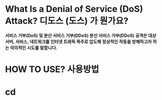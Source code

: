 # What Is a Denial of Service (DoS) Attack? 디도스 (도스) 가 뭔가요?

**서비스 거부(DoS) 및 분산 서비스 거부(DDoS) 분산 서비스 거부(DDoS) 공격은 대상 서버, 서비스, 
네트워크를 인터넷 트래픽 폭주로 압도해 정상적인 작동을 방해하고자 하는 악의적인 시도를 말합니다.**

# HOW TO USE? 사용방법

# cd
